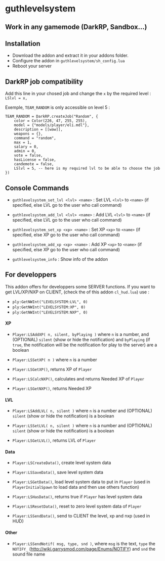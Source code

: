 # guthlevelsystem

## Work in any gamemode (DarkRP, Sandbox...)

## Installation 

+ Download the addon and extract it in your addons folder.
+ Configure the addon in `guthlevelsystem/sh_config.lua`
+ Reboot your server

## DarkRP job compatibility

Add this line in your chosed job and change the `x` by the required level : `LSlvl = x,`

Exemple, `TEAM_RANDOM` is only accessible on level 5 :
```
TEAM_RANDOM = DarkRP.createJob("Random", {
    color = Color(226, 47, 255, 255),
    model = {"models/player/eli.mdl"},
    description = [[waw]],
    weapons = {},
    command = "random",
    max = 1,
    salary = 0,
    admin = 0,
    vote = false,
    hasLicense = false,
    candemote = false,
    LSlvl = 5, -- here is my required lvl to be able to choose the job
})
```

## Console Commands

+ `guthlevelsystem_set_lvl <lvl> <name>` : Set LVL `<lvl>` to `<name>` (if specified, else LVL go to the user who call command) 

+ `guthlevelsystem_add_lvl <lvl> <name>` : Add LVL `<lvl>` to `<name>` (if specified, else LVL go to the user who call command) 

+ `guthlevelsystem_set_xp <xp> <name>` : Set XP `<xp>` to `<name>` (if specified, else XP go to the user who call command) 

+ `guthlevelsystem_add_xp <xp> <name>` : Add XP `<xp>` to `<name>` (if specified, else XP go to the user who call command)

+ `guthlevelsystem_info` : Show info of the addon

## For developpers

This addon offers for developpers some SERVER functions. If you want to get LVL/XP/NXP on CLIENT, (check the of this addon `cl_hud.lua`) use : 
+ `ply:GetNWInt("LEVELSYSTEM:LVL", 0)`
+ `ply:GetNWInt("LEVELSYSTEM:XP", 0)`
+ `ply:GetNWInt("LEVELSYSTEM:NXP", 0)`

#### XP

+ `Player:LSAddXP( n, silent, byPlaying )` where `n` is a number, and (OPTIONAL) `silent` (show or hide the notification) and `byPlaying` (if `true`, the notification will be the notification for play to the server) are a boolean 

+ `Player:LSSetXP( n )` where `n` is a number

+ `Player:LSGetXP()`, returns XP of `Player`

+ `Player:LSCalcNXP()`, calculates and returns Needed XP of `Player`

+ `Player:LSGetNXP()`, returns Needed XP

#### LVL

+ `Player:LSAddLVL( n, silent )` where `n` is a number and (OPTIONAL) `silent` (show or hide the notification) is a boolean

+ `Player:LSSetLVL( n, silent )` where `n` is a number and (OPTIONAL) `silent` (show or hide the notification) is a boolean

+ `Player:LSGetLVL()`, returns LVL of `Player`

#### Data

+ `Player:LSCreateData()`, create level system data

+ `Player:LSSaveData()`, save level system data

+ `Player:LSGetData()`, load level system data to put in `Player` (used in `PlayerInitialSpawn` to load data and then use others function)

+ `Player:LSHasData()`, returns true if `Player` has level system data

+ `Player:LSResetData()`, reset to zero level system data of `Player`

+ `Player:LSSendData()`, send to CLIENT the level, xp and nxp (used in HUD)

#### Other

+ `Player:LSSendNotif( msg, type, snd )`, where `msg` is the text, `type` the `NOTIFY_` (http://wiki.garrysmod.com/page/Enums/NOTIFY) and `snd` the sound file name
